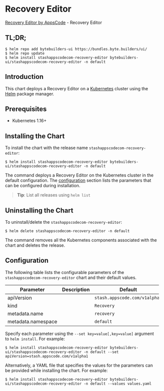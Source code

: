 # Recovery Editor

[Recovery Editor by AppsCode](https://byte.builders) - Recovery Editor

## TL;DR;

```console
$ helm repo add bytebuilders-ui https://bundles.byte.builders/ui/
$ helm repo update
$ helm install stashappscodecom-recovery-editor bytebuilders-ui/stashappscodecom-recovery-editor -n default
```

## Introduction

This chart deploys a Recovery Editor on a [Kubernetes](http://kubernetes.io) cluster using the [Helm](https://helm.sh) package manager.

## Prerequisites

- Kubernetes 1.16+

## Installing the Chart

To install the chart with the release name `stashappscodecom-recovery-editor`:

```console
$ helm install stashappscodecom-recovery-editor bytebuilders-ui/stashappscodecom-recovery-editor -n default
```

The command deploys a Recovery Editor on the Kubernetes cluster in the default configuration. The [configuration](#configuration) section lists the parameters that can be configured during installation.

> **Tip**: List all releases using `helm list`

## Uninstalling the Chart

To uninstall/delete the `stashappscodecom-recovery-editor`:

```console
$ helm delete stashappscodecom-recovery-editor -n default
```

The command removes all the Kubernetes components associated with the chart and deletes the release.

## Configuration

The following table lists the configurable parameters of the `stashappscodecom-recovery-editor` chart and their default values.

|     Parameter      | Description |            Default            |
|--------------------|-------------|-------------------------------|
| apiVersion         |             | `stash.appscode.com/v1alpha1` |
| kind               |             | `Recovery`                    |
| metadata.name      |             | `recovery`                    |
| metadata.namespace |             | `default`                     |


Specify each parameter using the `--set key=value[,key=value]` argument to `helm install`. For example:

```console
$ helm install stashappscodecom-recovery-editor bytebuilders-ui/stashappscodecom-recovery-editor -n default --set apiVersion=stash.appscode.com/v1alpha1
```

Alternatively, a YAML file that specifies the values for the parameters can be provided while
installing the chart. For example:

```console
$ helm install stashappscodecom-recovery-editor bytebuilders-ui/stashappscodecom-recovery-editor -n default --values values.yaml
```
